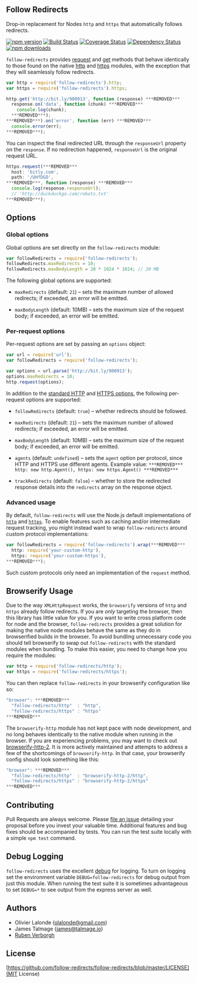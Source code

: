 ## Follow Redirects

Drop-in replacement for Nodes `http` and `https` that automatically follows redirects.

[![npm version](https://img.shields.io/npm/v/follow-redirects.svg)](https://www.npmjs.com/package/follow-redirects)
[![Build Status](https://travis-ci.org/follow-redirects/follow-redirects.svg?branch=master)](https://travis-ci.org/follow-redirects/follow-redirects)
[![Coverage Status](https://coveralls.io/repos/follow-redirects/follow-redirects/badge.svg?branch=master)](https://coveralls.io/r/follow-redirects/follow-redirects?branch=master)
[![Dependency Status](https://david-dm.org/follow-redirects/follow-redirects.svg)](https://david-dm.org/follow-redirects/follow-redirects)
[![npm downloads](https://img.shields.io/npm/dm/follow-redirects.svg)](https://www.npmjs.com/package/follow-redirects)

`follow-redirects` provides [request](https://nodejs.org/api/http.html#http_http_request_options_callback) and [get](https://nodejs.org/api/http.html#http_http_get_options_callback)
 methods that behave identically to those found on the native [http](https://nodejs.org/api/http.html#http_http_request_options_callback) and [https](https://nodejs.org/api/https.html#https_https_request_options_callback)
 modules, with the exception that they will seamlessly follow redirects.

```javascript
var http = require('follow-redirects').http;
var https = require('follow-redirects').https;

http.get('http://bit.ly/900913', function (response) ***REMOVED***
  response.on('data', function (chunk) ***REMOVED***
    console.log(chunk);
  ***REMOVED***);
***REMOVED***).on('error', function (err) ***REMOVED***
  console.error(err);
***REMOVED***);
```

You can inspect the final redirected URL through the `responseUrl` property on the `response`.
If no redirection happened, `responseUrl` is the original request URL.

```javascript
https.request(***REMOVED***
  host: 'bitly.com',
  path: '/UHfDGO',
***REMOVED***, function (response) ***REMOVED***
  console.log(response.responseUrl);
  // 'http://duckduckgo.com/robots.txt'
***REMOVED***);
```

## Options
### Global options
Global options are set directly on the `follow-redirects` module:

```javascript
var followRedirects = require('follow-redirects');
followRedirects.maxRedirects = 10;
followRedirects.maxBodyLength = 20 * 1024 * 1024; // 20 MB
```

The following global options are supported:

- `maxRedirects` (default: `21`) – sets the maximum number of allowed redirects; if exceeded, an error will be emitted.

- `maxBodyLength` (default: 10MB) – sets the maximum size of the request body; if exceeded, an error will be emitted.


### Per-request options
Per-request options are set by passing an `options` object:

```javascript
var url = require('url');
var followRedirects = require('follow-redirects');

var options = url.parse('http://bit.ly/900913');
options.maxRedirects = 10;
http.request(options);
```

In addition to the [standard HTTP](https://nodejs.org/api/http.html#http_http_request_options_callback) and [HTTPS options](https://nodejs.org/api/https.html#https_https_request_options_callback),
the following per-request options are supported:
- `followRedirects` (default: `true`) – whether redirects should be followed.

- `maxRedirects` (default: `21`) – sets the maximum number of allowed redirects; if exceeded, an error will be emitted.

- `maxBodyLength` (default: 10MB) – sets the maximum size of the request body; if exceeded, an error will be emitted.

- `agents` (default: `undefined`) – sets the `agent` option per protocol, since HTTP and HTTPS use different agents. Example value: `***REMOVED*** http: new http.Agent(), https: new https.Agent() ***REMOVED***`

- `trackRedirects` (default: `false`) – whether to store the redirected response details into the `redirects` array on the response object.


### Advanced usage
By default, `follow-redirects` will use the Node.js default implementations
of [`http`](https://nodejs.org/api/http.html)
and [`https`](https://nodejs.org/api/https.html).
To enable features such as caching and/or intermediate request tracking,
you might instead want to wrap `follow-redirects` around custom protocol implementations:

```javascript
var followRedirects = require('follow-redirects').wrap(***REMOVED***
  http: require('your-custom-http'),
  https: require('your-custom-https'),
***REMOVED***);
```

Such custom protocols only need an implementation of the `request` method.

## Browserify Usage

Due to the way `XMLHttpRequest` works, the `browserify` versions of `http` and `https` already follow redirects.
 If you are *only* targeting the browser, then this library has little value for you. If you want to write cross
 platform code for node and the browser, `follow-redirects` provides a great solution for making the native node
 modules behave the same as they do in browserified builds in the browser. To avoid bundling unnecessary code
 you should tell browserify to swap out `follow-redirects` with the standard modules when bundling.
 To make this easier, you need to change how you require the modules:

```javascript
var http = require('follow-redirects/http');
var https = require('follow-redirects/https');
```

You can then replace `follow-redirects` in your browserify configuration like so:

```javascript
"browser": ***REMOVED***
  "follow-redirects/http"  : "http",
  "follow-redirects/https" : "https"
***REMOVED***
```

The `browserify-http` module has not kept pace with node development, and no long behaves identically to the native
 module when running in the browser. If you are experiencing problems, you may want to check out
 [browserify-http-2](https://www.npmjs.com/package/http-browserify-2). It is more actively maintained and
 attempts to address a few of the shortcomings of `browserify-http`. In that case, your browserify config should
 look something like this:

```javascript
"browser": ***REMOVED***
  "follow-redirects/http"  : "browserify-http-2/http",
  "follow-redirects/https" : "browserify-http-2/https"
***REMOVED***
```

## Contributing

Pull Requests are always welcome. Please [file an issue](https://github.com/follow-redirects/follow-redirects/issues)
 detailing your proposal before you invest your valuable time. Additional features and bug fixes should be accompanied
 by tests. You can run the test suite locally with a simple `npm test` command.

## Debug Logging

`follow-redirects` uses the excellent [debug](https://www.npmjs.com/package/debug) for logging. To turn on logging
 set the environment variable `DEBUG=follow-redirects` for debug output from just this module. When running the test
 suite it is sometimes advantageous to set `DEBUG=*` to see output from the express server as well.

## Authors

- Olivier Lalonde (olalonde@gmail.com)
- James Talmage (james@talmage.io)
- [Ruben Verborgh](https://ruben.verborgh.org/)

## License

[https://github.com/follow-redirects/follow-redirects/blob/master/LICENSE](MIT License)
